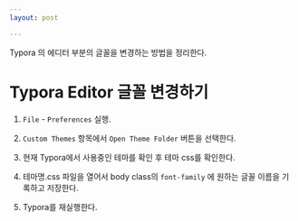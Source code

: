 ```yaml
---
layout: post

---
```


Typora 의 에디터 부분의 글꼴을 변경하는 방법을 정리한다.


# Typora Editor 글꼴 변경하기

1.  `File` - `Preferences` 실행.

2.  `Custom Themes` 항목에서 `Open Theme Folder` 버튼을 선택한다. 

3.  현재 Typora에서 사용중인 테마를 확인 후 테마 css를 확인한다. 

4.  테마명.css 파일을 열어서 body class의 `font-family` 에 원하는 글꼴 이름을 기록하고 저장한다.

5.  Typora를 재실행한다. 



